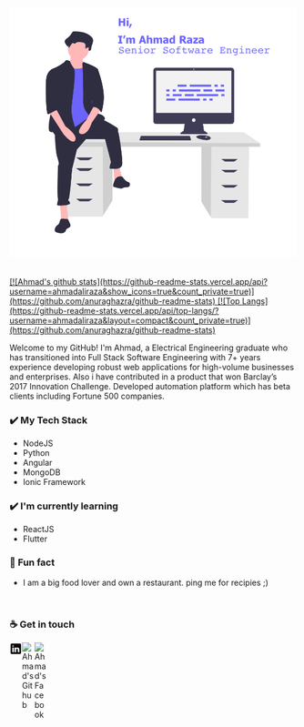 <img src= "https://raw.githubusercontent.com/ahmadsamii/ahmadsamii/master/software.png"></img>

<br>

<a href="https://github.com/ahmadaliraza">
[![Ahmad's github stats](https://github-readme-stats.vercel.app/api?username=ahmadaliraza&show_icons=true&count_private=true)](https://github.com/anuraghazra/github-readme-stats)
  </a>  

<a href="https://github.com/ahmadaliraza">
[![Top Langs](https://github-readme-stats.vercel.app/api/top-langs/?username=ahmadaliraza&layout=compact&count_private=true)](https://github.com/anuraghazra/github-readme-stats)
  </a>  
<br>

Welcome to my GitHub! I'm Ahmad, a Electrical Engineering graduate who has transitioned into Full Stack Software Engineering with 7+ years experience developing robust web applications for high-volume businesses and enterprises. Also i have contributed in a product that won Barclay’s 2017 Innovation Challenge. Developed automation platform which has beta clients including Fortune 500 companies.


### ✔️ My Tech Stack
- NodeJS
- Python
- Angular
- MongoDB
- Ionic Framework

### ✔️ I'm currently learning
- ReactJS
- Flutter

### 🌴 Fun fact
- I am a big food lover and own a restaurant. ping me for recipies ;) 

<br>

### ☕ Get in touch

<a href="https://www.linkedin.com/in/ahmad-ali-raza/">
  <img align="left" alt="Ahmad's Linkdein" width="22px" src="https://raw.githubusercontent.com/simple-icons/simple-icons/a90c0e79a3158f2990ee3c1856941a8ac0c94d15/icons/linkedin.svg" />
</a>

<a href="https://github.com/ahmadaliraza">
  <img align="left" alt="Ahmad's Github" width="22px" src="https://raw.githubusercontent.com/simple-icons/simple-icons/a90c0e79a3158f2990ee3c1856941a8ac0c94d15/icons/github.svg" />
</a>

<a href="https://facebook.com/bhaai.jan">
  <img align="left" alt="Ahmad's Facebook" width="22px" src="https://raw.githubusercontent.com/simple-icons/simple-icons/a90c0e79a3158f2990ee3c1856941a8ac0c94d15/icons/facebook.svg" />
</a>
